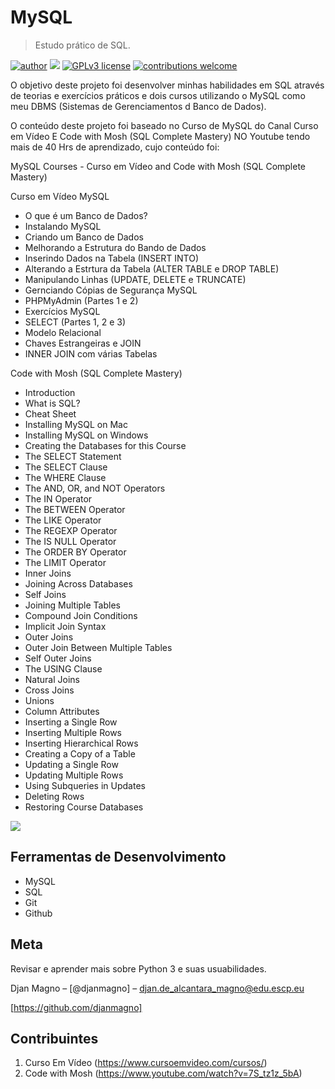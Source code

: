 # MySQL
> Estudo prático de SQL.

[![author](https://img.shields.io/badge/author-djanmagno-red.svg)](https://www.linkedin.com/in/djan-de-alcantara-magno-698a8a106/) [![](https://img.shields.io/badge/MySQL-blue.svg)](https://www.mysql.com/) [![GPLv3 license](https://img.shields.io/badge/License-GPLv3-blue.svg)](http://perso.crans.org/besson/LICENSE.html) [![contributions welcome](https://img.shields.io/badge/contributions-welcome-brightgreen.svg?style=flat)](https://github.com/djanmagno/data_science/issues)

O objetivo deste projeto foi desenvolver minhas habilidades em SQL através de teorias e exercícios práticos e dois cursos utilizando o MySQL como meu DBMS (Sistemas de Gerenciamentos d Banco de Dados).

O conteúdo deste projeto foi baseado no Curso de MySQL do Canal Curso em Vídeo E Code with Mosh (SQL Complete Mastery) NO Youtube tendo mais de 40 Hrs de aprendizado, cujo conteúdo foi:

MySQL Courses - Curso em Vídeo and Code with Mosh (SQL Complete Mastery)

Curso em Vídeo MySQL

  * O que é um Banco de Dados?
  * Instalando MySQL
  * Criando um Banco de Dados
  * Melhorando a Estrutura do Bando de Dados
  * Inserindo Dados na Tabela (INSERT INTO)
  * Alterando a Estrtura da Tabela (ALTER TABLE e DROP TABLE)
  * Manipulando Linhas (UPDATE, DELETE e TRUNCATE)
  * Gernciando Cópias de Segurança MySQL
  * PHPMyAdmin (Partes 1 e 2)
  * Exercícios MySQL
  * SELECT (Partes 1, 2 e 3)
  * Modelo Relacional
  * Chaves Estrangeiras e JOIN
  * INNER JOIN com várias Tabelas

Code with Mosh (SQL Complete Mastery)

  * Introduction
  * What is SQL?
  * Cheat Sheet
  * Installing MySQL on Mac
  * Installing MySQL on Windows
  * Creating the Databases for this Course 
  * The SELECT Statement
  * The SELECT Clause
  * The WHERE Clause
  * The AND, OR, and NOT Operators 
  * The IN Operator
  * The BETWEEN Operator
  * The LIKE Operator
  * The REGEXP Operator
  * The IS NULL Operator
  * The ORDER BY Operator
  * The LIMIT Operator
  * Inner Joins
  * Joining Across Databases
  * Self Joins
  * Joining Multiple Tables
  * Compound Join Conditions
  * Implicit Join Syntax
  * Outer Joins
  * Outer Join Between Multiple Tables 
  * Self Outer Joins
  * The USING Clause
  * Natural Joins
  * Cross Joins
  * Unions
  * Column Attributes
  * Inserting a Single Row 
  * Inserting Multiple Rows 
  * Inserting Hierarchical Rows 
  * Creating a Copy of a Table 
  * Updating a Single Row 
  * Updating Multiple Rows 
  * Using Subqueries in Updates 
  * Deleting Rows
  * Restoring Course Databases

![](../header.png)

## Ferramentas de Desenvolvimento

* MySQL
* SQL
* Git
* Github

## Meta

Revisar e aprender mais sobre Python 3 e suas usuabilidades.

Djan Magno – [@djanmagno] – djan.de_alcantara_magno@edu.escp.eu

[https://github.com/djanmagno]

## Contribuintes

1. Curso Em Vídeo (https://www.cursoemvideo.com/cursos/)
2. Code with Mosh (https://www.youtube.com/watch?v=7S_tz1z_5bA)
